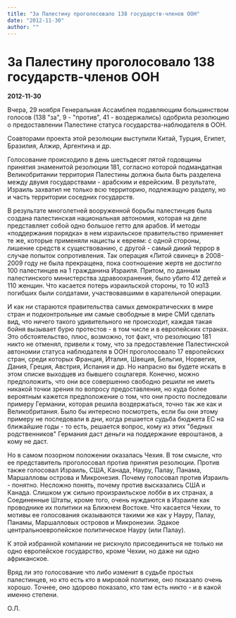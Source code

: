 ```yaml
---
title: "За Палестину проголосовало 138 государств-членов ООН"
date: "2012-11-30"
author: ""
---
```


# За Палестину проголосовало 138 государств-членов ООН

**2012-11-30** 

Вчера, 29 ноября Генеральная Ассамблея подавляющим большинством голосов (138 "за", 9 - "против", 41 - воздержались) одобрила резолюцию о предоставлении Палестине статуса государства-наблюдателя в ООН.

Соавторами проекта этой резолюции выступили Китай, Турция, Египет, Бразилия, Алжир, Аргентина и др.

Голосование происходило в день шестьдесят пятой годовщины принятия знаменитой резолюции 181, согласно которой подмандатная Великобритании территория Палестины должна была быть разделена между двумя государствами - арабским и еврейским. В результате, Израиль захватил не только всю территорию, подлежащую разделу, но и часть территории соседних государств.

В результате многолетней вооруженной борьбы палестинцев была создана палестинская национальная автономия, которая на деле представляет собой одно большое гетто для арабов. И методы «поддержания порядка» в нем израильское правительство применяет те же, которые применяли нацисты к евреям: с одной стороны, лишение средств к существованию, с другой - самый дикий террор в случае попыток сопротивления. Так операция «Литой свинец» в 2008-2009 году не была прекращена, пока соотношение жертв не достигло 100 палестинцев на 1 гражданина Израиля. Притом, по данным палестинского министерства здравоохранения, было убито 412 детей и 110 женщин. Что касается потерь израильской стороны, то 10 из13 погибших были солдатами, участвовавшими в карательной операции.

И как ни стараются правительства самых демократических в мире стран и подконтрольные им самые свободные в мире СМИ сделать вид, что ничего такого удивительного не происходит, каждая такая бойня вызывает бурю протестов - в том числе и в европейских странах. Это обстоятельство, плюс, возможно, тот факт, что резолюцию 181 никто не отменял, привели к тому, что за предоставление Палестинской автономии статуса наблюдателя в ООН проголосовало 17 европейских стран, среди которых Франция, Италия, Швеция, Бельгия, Норвегия, Дания, Греция, Австрия, Испания и др. Но напрасно вы будете искать в этом списке выходцев из бывшего соцлагеря. Конечно, можно предположить, что они все совершенно свободно решили не иметь никакой точки зрения по вопросу предоставления, но куда более вероятным кажется предположение о том, что они просто последовали примеру Германии, которая решила воздержаться, точно так же как и Великобритания. Было бы интересно посмотреть, если бы они этому примеру не последовали в дни, когда решается судьба бюджета ЕС на ближайшие годы - то есть, решается вопрос, кому из этих "бедных родственников" Германия даст деньги на поддержание евроштанов, а кому не даст.

Но в самом позорном положении оказалась Чехия. В том смысле, что ее представитель проголосовал против принятия резолюции. Против также голосовал Израиль, США, Канада, Науру, Палау, Панама, Маршалловы острова и Микронезия. Почему голосовал против Израиль - понятно. Несложно понять, почему против высказались США и Канада. Слишком уж сильно произраильское лобби в их странах, а Соединенные Штаты, кроме того, очень нуждаются в Израиле как проводнике их политики на Ближнем Востоке. Что касается Чехии, то мотивы ее голосования оказываются такими же как у Науру, Палау, Панамы, Маршалловых островов и Микронезии. Эдакое центральноевропейское политическое Науру (или Палау).

К этой избранной компании не рискнуло присоединиться не только ни одно европейское государство, кроме Чехии, но даже ни одно африканское.

Вряд ли это голосование что либо изменит в судьбе простых палестинцев, но кто есть кто в мировой политике, оно показало очень хорошо. Точнее, оно здорово показало, кто там есть никто - и в какой именно степени.

О.Л.